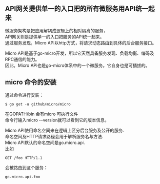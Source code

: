 ## API网关提供单一的入口把的所有微服务用API统一起来
微服务架构是把应用解耦成逻辑上的相对隔离的服务，  
API网关则是提供单一的入口把服务的API统一起来。  
通过服务发现，Micro API以http方式，将请求动态路由到具体的后台服务接口。

Micro API是基于go-micro开发，所以它天然具备服务发现、负载均衡、编码及RPC通信的能力。  
因此，Micro API也是go-micro体系中的一个微服务，它自身也是可插拔的。

## micro 命令的安装
通过命令进行安装：
```
$ go get -u github/micro/micro
``` 
在GOPATH/bin 会有micro 可执行文件  
命令行输入micro --version就可以看到它的版本信息。

Micro API使用命名空间来在逻辑上区分后台服务及公开的服务.  
命名空间及HTTP请求路径会用于解析服务名与方法.  
Micro API默认的命名空间是go.micro.api.   
比如
```
GET /foo HTTP/1.1
```
会被路由到这个服务：
```
go.micro.api.foo
```

## 